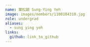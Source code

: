```yaml
---
name: 葉松穎 Sung-Ying Yeh 
image: images/members/1100104310.jpg 
role: undergrad
aliases:
  - sung ying yeh
links:
  github: link_to_github 
---
```

